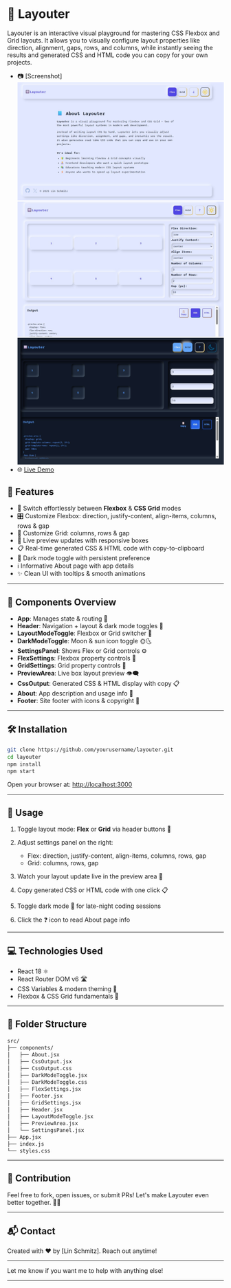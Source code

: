 # 🔲 Layouter

Layouter is an interactive visual playground for mastering CSS Flexbox and Grid layouts. It allows you to visually configure layout properties like direction, alignment, gaps, rows, and columns, while instantly seeing the results and generated CSS and HTML code you can copy for your own projects.

- 📷 [Screenshot]
  ![alt text](public/img/1.jpg)
  ![alt text](public/img/2.jpg)
  ![alt text](public/img/3.jpg)
- 🌐 [Live Demo](https://layouter-sch.vercel.app/)

## 🚀 Features

- 🔄 Switch effortlessly between **Flexbox** & **CSS Grid** modes
- 🎛️ Customize Flexbox: direction, justify-content, align-items, columns, rows & gap
- 🧱 Customize Grid: columns, rows & gap
- 👀 Live preview updates with responsive boxes
- 📋 Real-time generated CSS & HTML code with copy-to-clipboard
- 🌙 Dark mode toggle with persistent preference
- ℹ️ Informative About page with app details
- ✨ Clean UI with tooltips & smooth animations

---

## 🧩 Components Overview

- **App**: Manages state & routing 🔄
- **Header**: Navigation + layout & dark mode toggles 🚦
- **LayoutModeToggle**: Flexbox or Grid switcher 🔘
- **DarkModeToggle**: Moon & sun icon toggle 🌞🌜
- **SettingsPanel**: Shows Flex or Grid controls ⚙️
- **FlexSettings**: Flexbox property controls 🔧
- **GridSettings**: Grid property controls 🧱
- **PreviewArea**: Live box layout preview 👁️‍🗨️
- **CssOutput**: Generated CSS & HTML display with copy 📋
- **About**: App description and usage info 📖
- **Footer**: Site footer with icons & copyright 🦶

---

## 🛠️ Installation

```bash
git clone https://github.com/yourusername/layouter.git
cd layouter
npm install
npm start
```

Open your browser at: [http://localhost:3000](http://localhost:3000)

---

## 🎯 Usage

1. Toggle layout mode: **Flex** or **Grid** via header buttons 🔘
2. Adjust settings panel on the right:

   - Flex: direction, justify-content, align-items, columns, rows, gap
   - Grid: columns, rows, gap

3. Watch your layout update live in the preview area 👀
4. Copy generated CSS or HTML code with one click 📋
5. Toggle dark mode 🌙 for late-night coding sessions
6. Click the ❓ icon to read About page info

---

## 💻 Technologies Used

- React 18 ⚛️
- React Router DOM v6 🛣️
- CSS Variables & modern theming 🎨
- Flexbox & CSS Grid fundamentals 🧱

---

## 📁 Folder Structure

```
src/
├── components/
│   ├── About.jsx
│   ├── CssOutput.jsx
│   ├── CssOutput.css
│   ├── DarkModeToggle.jsx
│   ├── DarkModeToggle.css
│   ├── FlexSettings.jsx
│   ├── Footer.jsx
│   ├── GridSettings.jsx
│   ├── Header.jsx
│   ├── LayoutModeToggle.jsx
│   ├── PreviewArea.jsx
│   └── SettingsPanel.jsx
├── App.jsx
├── index.js
└── styles.css
```

---

## 🤝 Contribution

Feel free to fork, open issues, or submit PRs! Let's make Layouter even better together. 🚀✨

---

## 📬 Contact

Created with ❤️ by \[Lin Schmitz]. Reach out anytime!

---

Let me know if you want me to help with anything else!

---
